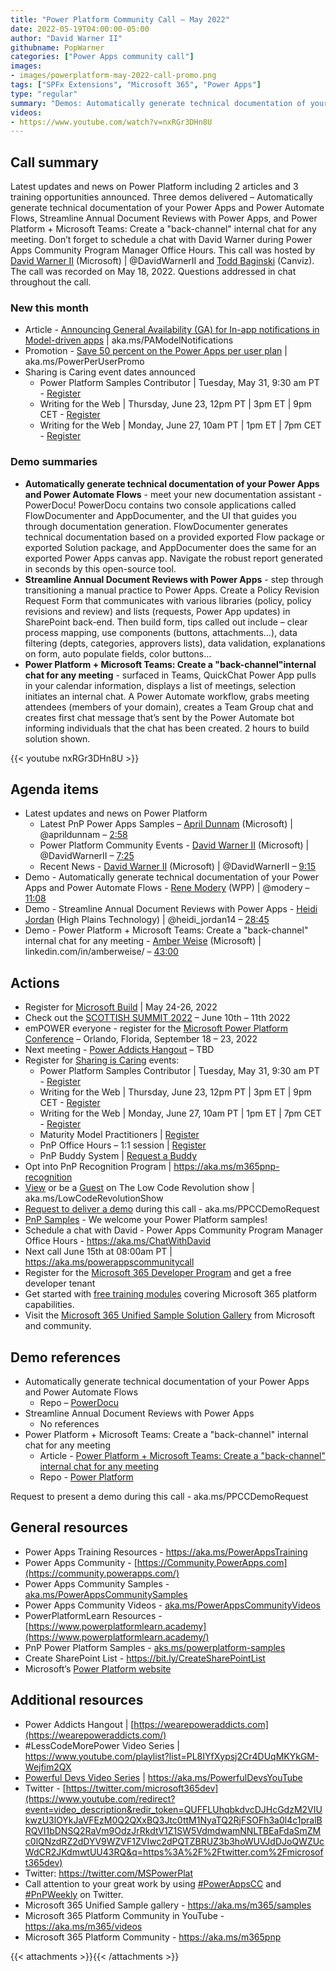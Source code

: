 ```yaml
---
title: "Power Platform Community Call – May 2022"
date: 2022-05-19T04:00:00-05:00
author: "David Warner II"
githubname: PopWarner
categories: ["Power Apps community call"]
images:
- images/powerplatform-may-2022-call-promo.png
tags: ["SPFx Extensions", "Microsoft 365", "Power Apps"]
type: "regular"
summary: "Demos: Automatically generate technical documentation of your Power Apps and Power Automate Flows, Streamline Annual Document Reviews with Power Apps, and Power Platform and Microsoft Teams- Create a 'back-channel'​ internal chat for any meeting. Articles and trainings reviewed."
videos:
- https://www.youtube.com/watch?v=nxRGr3DHn8U
---
```


## Call summary

Latest updates and news on Power Platform including 2 articles and 3 training opportunities announced. Three demos delivered – Automatically generate technical documentation of your Power Apps and Power Automate Flows, Streamline Annual Document Reviews with Power Apps, and Power Platform + Microsoft Teams: Create a "back-channel"​ internal chat for any meeting. Don’t forget to schedule a chat with David Warner during Power Apps Community Program Manager Office Hours. This call was hosted by [David Warner II](http://twitter.com/DavidWarnerII) (Microsoft) \| @DavidWarnerII and [Todd Baginski](http://twitter.com/toddbaginski) (Canviz). The call was recorded on May 18, 2022. Questions addressed in chat throughout the call.

### New this month

* Article - [Announcing General Availability (GA) for In-app notifications in Model-driven apps](https://powerapps.microsoft.com/blog/announcing-general-availability-ga-for-in-app-notifications-in-model-driven-apps/) \| aka.ms/PAModelNotifications
* Promotion - [Save 50 percent on the Power Apps per user plan](https://powerapps.microsoft.com/landing/per-user-plan-promo/?ocid=powerapps_powerchampion) \| aka.ms/PowerPerUserPromo
* Sharing is Caring event dates announced
    * Power Platform Samples Contributor \| Tuesday, May 31, 9:30 am PT - [Register](https://forms.microsoft.com/pages/responsepage.aspx?id=KtIy2vgLW0SOgZbwvQuRaXDXyCl9DkBHq4A2OG7uLpdUN09VTVU2QzRLNE0yVERQMklHSDBMUTJGWC4u)
    * Writing for the Web \| Thursday, June 23, 12pm PT \| 3pm ET \| 9pm CET - [Register](https://forms.microsoft.com/pages/responsepage.aspx?id=KtIy2vgLW0SOgZbwvQuRaXDXyCl9DkBHq4A2OG7uLpdUQkYwOVhZTkg3Rk9TVUI3NlA4R0Y0RTFSTy4u)
    * Writing for the Web \| Monday, June 27, 10am PT \| 1pm ET \| 7pm CET - [Register](https://forms.microsoft.com/pages/responsepage.aspx?id=KtIy2vgLW0SOgZbwvQuRaXDXyCl9DkBHq4A2OG7uLpdUQkYwOVhZTkg3Rk9TVUI3NlA4R0Y0RTFSTy4u)

### Demo summaries

* **Automatically generate technical documentation of your Power Apps and Power Automate Flows** - meet your new documentation assistant - PowerDocu! PowerDocu contains two console applications called FlowDocumenter and AppDocumenter, and the UI that guides you through documentation generation. FlowDocumenter generates technical documentation based on a provided exported Flow package or exported Solution package, and AppDocumenter does the same for an exported Power Apps canvas app. Navigate the robust report generated in seconds by this open-source tool.
* **Streamline Annual Document Reviews with Power Apps** - step through transitioning a manual practice to Power Apps. Create a Policy Revision Request Form that communicates with various libraries (policy, policy revisions and review) and lists (requests, Power App updates) in SharePoint back-end. Then build form, tips called out include – clear process mapping, use components (buttons, attachments…), data filtering (depts, categories, approvers lists), data validation, explanations on form, auto populate fields, color buttons…
* **Power Platform + Microsoft Teams: Create a "back-channel"​ internal chat for any meeting** - surfaced in Teams, QuickChat Power App pulls in your calendar information, displays a list of meetings, selection initiates an internal chat. A Power Automate workflow, grabs meeting attendees (members of your domain), creates a Team Group chat and creates first chat message that’s sent by the Power Automate bot informing individuals that the chat has been created. 2 hours to build solution shown.

{{< youtube nxRGr3DHn8U >}}

## Agenda items

* Latest updates and news on Power Platform
    * Latest PnP Power Apps Samples – [April Dunnam](http://twitter.com/aprildunnam) (Microsoft) \| @aprildunnam – [2:58](https://youtu.be/nxRGr3DHn8U?t=178)
    * Power Platform Community Events - [David Warner II](http://twitter.com/DavidWarnerII) (Microsoft) \| @DavidWarnerII – [7:25](https://youtu.be/nxRGr3DHn8U?t=445)
    * Recent News - [David Warner II](http://twitter.com/DavidWarnerII) (Microsoft) \| @DavidWarnerII – [9:15](https://youtu.be/nxRGr3DHn8U?t=555)
* Demo - Automatically generate technical documentation of your Power Apps and Power Automate Flows - [Rene Modery](http://twitter.com/modery) (WPP) \| @modery – [11:08](https://youtu.be/nxRGr3DHn8U?t=668)
* Demo - Streamline Annual Document Reviews with Power Apps - [Heidi Jordan](http://twitter.com/heidi_jordan14) (High Plains Technology) \| @heidi_jordan14 – [28:45](https://youtu.be/nxRGr3DHn8U?t=1725)
* Demo - Power Platform + Microsoft Teams: Create a "back-channel"​ internal chat for any meeting - [Amber Weise](https://www.linkedin.com/in/amberweise/) (Microsoft) \| linkedin.com/in/amberweise/ – [43:00](https://youtu.be/nxRGr3DHn8U?t=2580)

## Actions

* Register for [Microsoft Build](http://register.build.microsoft.com) \| May 24-26, 2022
* Check out the [SCOTTISH SUMMIT 2022](https://scottishsummit.com/) – June 10th – 11th 2022
* emPOWER everyone - register for the [Microsoft Power Platform Conference](https://powerplatformconf.com/#!/) – Orlando, Florida, September 18 – 23, 2022
* Next meeting - [Power Addicts Hangout](https://wearepoweraddicts.com) – TBD
* Register for [Sharing is Caring](https://pnp.github.io/sharing-is-caring/) events:
    * Power Platform Samples Contributor \| Tuesday, May 31, 9:30 am PT - [Register](https://forms.microsoft.com/pages/responsepage.aspx?id=KtIy2vgLW0SOgZbwvQuRaXDXyCl9DkBHq4A2OG7uLpdUN09VTVU2QzRLNE0yVERQMklHSDBMUTJGWC4u)
    * Writing for the Web \| Thursday, June 23, 12pm PT \| 3pm ET \| 9pm CET - [Register](https://forms.microsoft.com/pages/responsepage.aspx?id=KtIy2vgLW0SOgZbwvQuRaXDXyCl9DkBHq4A2OG7uLpdUQkYwOVhZTkg3Rk9TVUI3NlA4R0Y0RTFSTy4u)
    * Writing for the Web \| Monday, June 27, 10am PT \| 1pm ET \| 7pm CET - [Register](https://forms.microsoft.com/pages/responsepage.aspx?id=KtIy2vgLW0SOgZbwvQuRaXDXyCl9DkBHq4A2OG7uLpdUQkYwOVhZTkg3Rk9TVUI3NlA4R0Y0RTFSTy4u)
    * Maturity Model Practitioners \| [Register](https://aka.ms/mm4m365)
    * PnP Office Hours – 1:1 session \| [Register](https://outlook.office365.com/owa/calendar/PnPSharingisCaring@warner.digital/bookings/)
    * PnP Buddy System \| [Request a Buddy](https://forms.office.com/Pages/ResponsePage.aspx?id=KtIy2vgLW0SOgZbwvQuRaXDXyCl9DkBHq4A2OG7uLpdUMjRRUVg4NElZUUJLTEY1TVVSVDJFRFpLRS4u)
* Opt into PnP Recognition Program \| <https://aka.ms/m365pnp-recognition>
* [View](https://aka.ms/LowCodeRevolutionShow) or be a [Guest](https://aka.ms/LowCodeRevolutionGuest) on The Low Code Revolution show \| aka.ms/LowCodeRevolutionShow
* [Request to deliver a demo](https://customervoice.microsoft.com/Pages/ResponsePage.aspx?id=v4j5cvGGr0GRqy180BHbR02h_1H9_XFFp4etSzu5JxFUN0JZTFNDSDRJVVJGTkxHVzcxRDJWM01RWi4u) during this call - aka.ms/PPCCDemoRequest
* [PnP Samples](https://aka.ms/powerplatform-samples) - We welcome your Power Platform samples!
* Schedule a chat with David - Power Apps Community Program Manager Office Hours - <https://aka.ms/ChatWithDavid>
* Next call June 15th at 08:00am PT \| <https://aka.ms/powerappscommunitycall>
* Register for the [Microsoft 365 Developer Program](https://aka.ms/m365/devprogram) and get a free developer tenant
* Get started with [free training modules](https://aka.ms/m365/dev/learn) covering Microsoft 365 platform capabilities.
* Visit the [Microsoft 365 Unified Sample Solution Gallery](https://adoption.microsoft.com/sample-solution-gallery) from Microsoft and community.

## Demo references

* Automatically generate technical documentation of your Power Apps and Power Automate Flows
    * Repo – [PowerDocu](https://github.com/modery/PowerDocu)
* Streamline Annual Document Reviews with Power Apps
    * No references
* Power Platform + Microsoft Teams: Create a "back-channel"​ internal chat for any meeting
    * Article - [Power Platform + Microsoft Teams: Create a "back-channel"​ internal chat for any meeting](https://www.linkedin.com/pulse/power-platform-microsoft-teams-create-back-channel-internal-weise/)
    * Repo - [Power Platform](https://github.com/amweise/PowerPlatform)

Request to present a demo during this call - aka.ms/PPCCDemoRequest

## General resources

* Power Apps Training Resources - <https://aka.ms/PowerAppsTraining>
* Power Apps Community -
    [https://Community.PowerApps.com](https://community.powerapps.com/)
* Power Apps Community Samples -
    [aka.ms/PowerAppsCommunitySamples](https://aka.ms/PowerAppsCommunitySamples)
* Power Apps Community Videos -
    [aka.ms/PowerAppsCommunityVideos](https://aka.ms/PowerAppsCommunityVideos)
* PowerPlatformLearn Resources -
    [https://www.powerplatformlearn.academy](https://www.powerplatformlearn.academy/)
* PnP Power Platform Samples -
    [aks.ms/powerplatform-samples](https://www.aks.ms/powerplatform-samples)
* Create SharePoint List - <https://bit.ly/CreateSharePointList>
* Microsoft’s [Power Platform website](https://powerplatform.microsoft.com/)

## Additional resources

* Power Addicts Hangout \|
    [https://wearepoweraddicts.com](https://wearepoweraddicts.com/)
* \#LessCodeMorePower Video Series \|
    <https://www.youtube.com/playlist?list=PL8IYfXypsj2Cr4DUqMKYkGM-Wejfim2QX>
* [Powerful Devs Video Series](https://aka.ms/PowerfulDevsYouTube) \|
    <https://aka.ms/PowerfulDevsYouTube>
* Twitter -
    [https://twitter.com/microsoft365dev](https://www.youtube.com/redirect?event=video_description&redir_token=QUFFLUhqbkdvcDJHcGdzM2VIUkwzU3lOYkJaVFEzM0Q2QXxBQ3Jtc0ttM1NyaTQ2RjFSOFh3a0l4c1pralBRQVI1bDNSQ2RaVm9OdzJrRkdtV1Z1SW5VdmdwamNNLTBEaFdaSmZMc0lQNzdRZ2dDYV9WZVF1ZVIwc2dPQTZBRUZ3b3hoWUVJdDJoQWZUcWdCR2JKdmwtUU43RQ&q=https%3A%2F%2Ftwitter.com%2Fmicrosoft365dev)​
* Twitter: <https://twitter.com/MSPowerPlat>
* Call attention to your great work by using
    [\#PowerAppsCC](https://twitter.com/hashtag/PowerAppsCC?src=hashtag_click)
    and [\#PnPWeekly](https://twitter.com/hashtag/PnPWeekly?src=hashtag_click)
    on Twitter.
* Microsoft 365 Unified Sample gallery - <https://aka.ms/m365/samples>
* Microsoft 365 Platform Community in YouTube - <https://aka.ms/m365/videos>
* Microsoft 365 Platform Community - <https://aka.ms/m365pnp>

{{< attachments >}}{{< /attachments >}}
